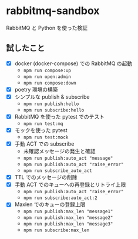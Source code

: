 # rabbitmq-sandbox
RabbitMQ と Python を使った検証

## 試したこと
- [x] docker (docker-compose) での RabbitMQ の起動
  - `npm run compose:up`
  - `npm run open:admin`
  - `npm run compose:down`
- [x] poetry 環境の構築
- [x] シンプルな publish & subscribe
  - `npm run publish:hello`
  - `npm run subscribe:hello`
- [x] RabbitMQ を使った pytest でのテスト
  - `npm run test:mq`
- [x] モックを使った pytest
  - `npm run test:mock`
- [x] 手動 ACT での subscribe
  - 未確認メッセージの発生と確認
  - `npm run publish:auto_act "message"`
  - `npm run publish:auto_act "raise_error"`
  - `npm run subscribe_auto_act`
- [x] TTL でのメッセージの削除
- [x] 手動 ACT でのキューへの再登録とリトライ上限
  - `npm run publish:auto_act "raise_error"`
  - `npm run subscribe:auto_act:2`
- [x] Maxlen でのキューの登録上限
  - `npm run publish:max_len "message1"`
  - `npm run publish:max_len "message2"`
  - `npm run publish:max_len "message3"`
  - `npm run subscribe:max_len`
